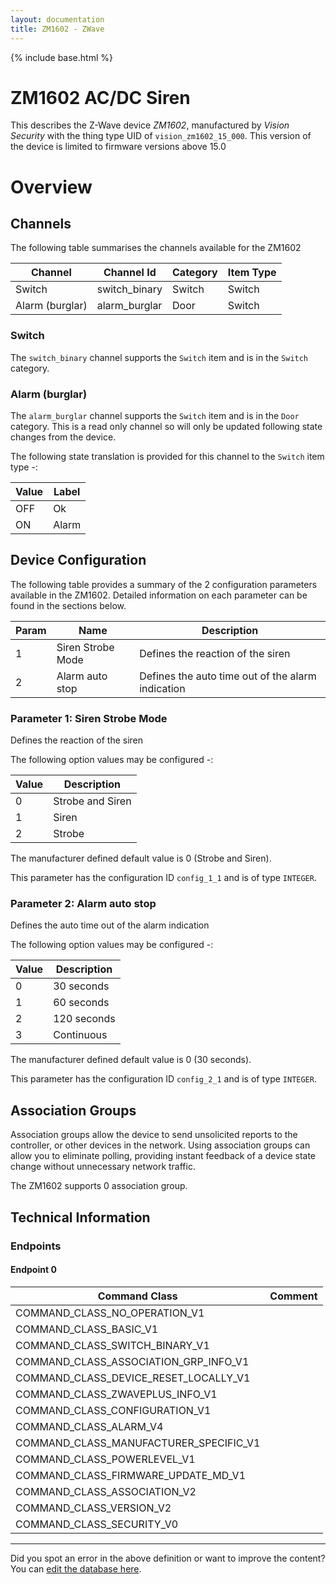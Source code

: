 ```yaml
---
layout: documentation
title: ZM1602 - ZWave
---
```


{% include base.html %}

# ZM1602 AC/DC Siren
This describes the Z-Wave device *ZM1602*, manufactured by *Vision Security* with the thing type UID of ```vision_zm1602_15_000```.
This version of the device is limited to firmware versions above 15.0

# Overview

## Channels
The following table summarises the channels available for the ZM1602

| Channel | Channel Id | Category | Item Type |
|---------|------------|----------|-----------|
| Switch | switch_binary | Switch | Switch | 
| Alarm (burglar) | alarm_burglar | Door | Switch | 

### Switch
The ```switch_binary``` channel supports the ```Switch``` item and is in the ```Switch``` category.

### Alarm (burglar)
The ```alarm_burglar``` channel supports the ```Switch``` item and is in the ```Door``` category. This is a read only channel so will only be updated following state changes from the device.

The following state translation is provided for this channel to the ```Switch``` item type -:

| Value | Label     |
|-------|-----------|
| OFF | Ok |
| ON | Alarm |



## Device Configuration
The following table provides a summary of the 2 configuration parameters available in the ZM1602.
Detailed information on each parameter can be found in the sections below.

| Param | Name  | Description |
|-------|-------|-------------|
| 1 | Siren Strobe Mode | Defines the reaction of the siren |
| 2 | Alarm auto stop | Defines the auto time out of the alarm indication |

### Parameter 1: Siren Strobe Mode
Defines the reaction of the siren

The following option values may be configured -:

| Value  | Description |
|--------|-------------|
| 0 | Strobe and Siren |
| 1 | Siren |
| 2 | Strobe |

The manufacturer defined default value is 0 (Strobe and Siren).

This parameter has the configuration ID ```config_1_1``` and is of type ```INTEGER```.


### Parameter 2: Alarm auto stop
Defines the auto time out of the alarm indication

The following option values may be configured -:

| Value  | Description |
|--------|-------------|
| 0 | 30 seconds |
| 1 | 60 seconds |
| 2 | 120 seconds |
| 3 | Continuous |

The manufacturer defined default value is 0 (30 seconds).

This parameter has the configuration ID ```config_2_1``` and is of type ```INTEGER```.


## Association Groups
Association groups allow the device to send unsolicited reports to the controller, or other devices in the network. Using association groups can allow you to eliminate polling, providing instant feedback of a device state change without unnecessary network traffic.

The ZM1602 supports 0 association group.

## Technical Information

### Endpoints

#### Endpoint 0

| Command Class | Comment |
|---------------|---------|
| COMMAND_CLASS_NO_OPERATION_V1| |
| COMMAND_CLASS_BASIC_V1| |
| COMMAND_CLASS_SWITCH_BINARY_V1| |
| COMMAND_CLASS_ASSOCIATION_GRP_INFO_V1| |
| COMMAND_CLASS_DEVICE_RESET_LOCALLY_V1| |
| COMMAND_CLASS_ZWAVEPLUS_INFO_V1| |
| COMMAND_CLASS_CONFIGURATION_V1| |
| COMMAND_CLASS_ALARM_V4| |
| COMMAND_CLASS_MANUFACTURER_SPECIFIC_V1| |
| COMMAND_CLASS_POWERLEVEL_V1| |
| COMMAND_CLASS_FIRMWARE_UPDATE_MD_V1| |
| COMMAND_CLASS_ASSOCIATION_V2| |
| COMMAND_CLASS_VERSION_V2| |
| COMMAND_CLASS_SECURITY_V0| |

---

Did you spot an error in the above definition or want to improve the content?
You can [edit the database here](http://www.cd-jackson.com/index.php/zwave/zwave-device-database/zwave-device-list/devicesummary/110).
